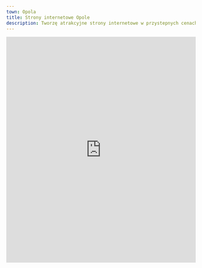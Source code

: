 ```yaml
---
town: Opola
title: Strony internetowe Opole
description: Tworzę atrakcyjne strony internetowe w przystepnych cenach dla firm z Opola. Zadzwoń do mnie +48 788 660 190
---
```


<iframe src="https://www.google.com/maps/embed?pb=!1m18!1m12!1m3!1d80902.90099236282!2d17.823885482487004!3d50.67882188370535!2m3!1f0!2f0!3f0!3m2!1i1024!2i768!4f13.1!3m3!1m2!1s0x47105306456db34b%3A0x25c66487400c346e!2sOpole!5e0!3m2!1spl!2spl!4v1682841392432!5m2!1spl!2spl" width="100%" height="600" style="border:0;" allowfullscreen="" loading="lazy" referrerpolicy="no-referrer-when-downgrade"></iframe>
